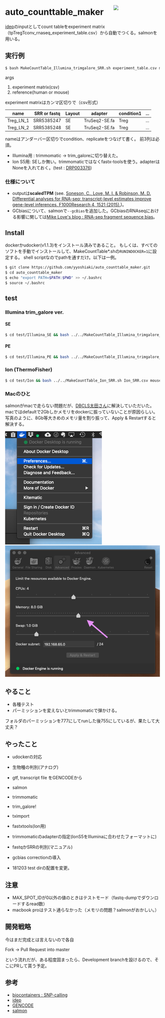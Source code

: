 # auto_counttable_maker　<img src="img/salmon1.jpg" width="30%" align="right" />

[idep](http://bioinformatics.sdstate.edu/idep/)のinputとしてcount tableをexperiment matrix（tpTregTconv_rnaseq_experiment_table.csv）から自動でつくる。salmonを用いる。

## 実行例

```bash
$ bash MakeCountTable_Illumina_trimgalore_SRR.sh experiment_table.csv mouse
```

args
1. experiment matrix(csv)
2. reference(human or mouse)

experiment matrixはカンマ区切りで（csv形式）



|  name  |  SRR or fastq  |  Layout | adapter | condition1 | ... |
| ---- | ---- | - | - | - | - |
|  Treg_LN_1  | SRR5385247 | SE | TruSeq2-SE.fa | Treg | ...|
|  Treg_LN_2  |  SRR5385248  | SE |TruSeq2-SE.fa | Treg | ... |


nameはアンダーバー区切りでcondition、replicateをつなげて書く。
前3列は必須。

- Illumina用 : trimmomatic -> trim_galoreに切り替えた。
- Ion S5用: SEしか無い。trimmomaticではなくfastx-toolsを使う。adapterはNoneを入れておく。(test : [DRP003376](https://trace.ncbi.nlm.nih.gov/Traces/sra/?study=DRP003376))

### 仕様について

- outputは**scaledTPM** (see. [Soneson, C., Love, M. I. & Robinson, M. D. Differential analyses for RNA-seq: transcript-level estimates improve gene-level inferences. F1000Research 4, 1521 (2015).](https://f1000research.com/articles/4-1521/v2))。
- GCbiasについて、salmonで`--gcBias`を追加した。GCbiasのRNAseqにおける影響に関しては[Mike Love's blog :
RNA-seq fragment sequence bias](https://mikelove.wordpress.com/2016/09/26/rna-seq-fragment-sequence-bias/)。



## Install

dockerかudocker(v1.1.3)をインストール済みであること。
もしくは、すべてのソフトを手動でインストールして、MakeCountTable*.shの`RUNINDOCKER=1`に設定する。
shell scriptなのでpathを通すだけ。以下は一例。

```bash
$ git clone https://github.com/yyoshiaki/auto_counttable_maker.git
$ cd auto_counttable_maker
$ echo "export PATH=$PATH:$PWD" >> ~/.bashrc
$ source ~/.bashrc
```

## test

### Illumina trim_galore ver.

#### SE

```bash
$ cd test/Illumina_SE && bash ../../MakeCountTable_Illumina_trimgalore_SRR.sh Illumina_SE_SRR.csv mouse
```

#### PE

```bash
$ cd test/Illumina_PE && bash ../../MakeCountTable_Illumina_trimgalore_SRR.sh Illumina_PE_SRR.csv mouse
```

### Ion (ThermoFisher)

```bash
$ cd test/Ion && bash ../../MakeCountTable_Ion_SRR.sh Ion_SRR.csv mouse
```

### Macのひと

salmonがmacで走らない問題だが、[DBCLS太田さん](https://github.com/inutano)に解決していただいた。macではdefaultで2Gbしかメモリをdockerに振っていないことが原因らしい。写真のように、8Gb等大きめのメモリ量を割り振って、Apply & Restartすると解決する。

![img](img/docker_mac0.png)
![img](img/docker_mac1.png)

## やること

- 各種テスト
- パーミッションを変えないとtrimmomaticで弾かける。

フォルダのパーミッションを777にしてrunした後755にしているが、果たして大丈夫？

## やったこと

- udockerの対応
- 生物種の判別(アナログ)
- gtf, transcript file をGENCODEから
- salmon
- trimmomatic
- trim_galore!
- tximport
- fastxtools(Ion用)
- trimmomaticのadapterの指定(IonS5をIlluminaに合わせたフォーマットに)
- fastqかSRRの判別(マニュアル)
- gcbias correctionの導入


- 181203 test dirの配置を変更。

## 注意

- MAX_SPOT_IDが0以外の値のときはテストモード（fastq-dumpでダウンロードするread数）
- macbook proはテスト通らなかった（メモリの問題？salmonがおかしい。）

## 開発戦略

今はまだ完成とは言えないので各自

Fork -> Pull Request into master

という流れだが、ある程度固まったら、Development branchを設けるので、そこにPRして貰う予定。


## 参考

- [biocontainers : SNP-calling](http://biocontainers.pro/docs/containers-examples/SNP-Calling/)
- [idep](http://bioinformatics.sdstate.edu/idep/)
- [GENCODE](https://www.gencodegenes.org/)
- [salmon](https://combine-lab.github.io/salmon/getting_started/)
